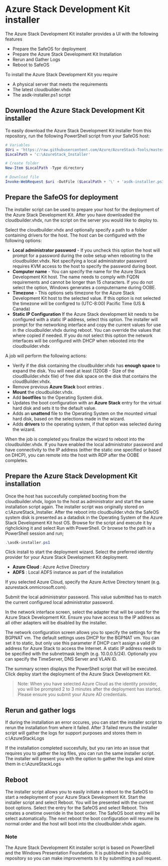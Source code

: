 # Azure Stack Development Kit installer

The Azure Stack Development Kit installer provides a UI with the following features

- Prepare the SafeOS for deployment
- Prepare the Azure Stack Development Kit Installation
- Rerun and Gather Logs
- Reboot to SafeOS

To install the Azure Stack Development Kit you require

- A physical server that meets the requirements
- The latest cloudbuilder.vhdx
- The asdk-installer.ps1 script

## Download the Azure Stack Development Kit installer

To easily download the Azure Stack Development Kit installer from this repository, run the following PowerShell script from your SafeOS host:

```powershell
# Variables
$Uri = 'https://raw.githubusercontent.com/Azure/AzureStack-Tools/master/Deployment/asdk-installer.ps1'
$LocalPath = 'c:\AzureStack_Installer'

# Create folder
New-Item $LocalPath -Type directory

# Download file
Invoke-WebRequest $uri -OutFile ($LocalPath + '\' + 'asdk-installer.ps1')
```

## Prepare the SafeOS for deployment

The installer script can be used to prepare your host for the deployment of the Azure Stack Development Kit. After you have downloaded the cloudbuilder.vhdx, run the script on the server you would like to deploy to.

Select the cloudbuilder.vhdx and optionally specify a path to a folder containing drivers for the host.
The host can be configured with the following options:
 - **Local administrator password** - If you uncheck this option the host will prompt for a password during the oobe setup when rebooting to the cloudbuilder.vhdx. Not specifying a local administrator password requires KVM access to the host to specify the password during boot.
 - **Computer name** - You can specify the name for the Azure Stack Development Kit host. The name needs to comply with FQDN requirements and cannot be longer than 15 characters. If you do not select the option, Windows generates a computername during OOBE.
 - **Timezone** - This options sets timezone for the Azure Stack Development Kit host to the selected value. If this option is not selected the timezone will be configred to (UTC-8:00) Pacific Time (US & Canada)
 - **Static IP Configuration** If the Azure Stack development kit needs to be configured with a static IP address, select this option. The installer will prompt for the networking interface and copy the current values for use in the cloudbuilder.vhdx during reboot. You can override the values that where copied if needed. If you do not select this option the network interfaces will be configured with DHCP when rebooted into the cloudbuilder.vhdx

 A job will perform the following actions:

  - Verify if the disk containing the cloudbuilder.vhdx has **enough space** to expand the disk. You will need at least (120GB - Size of the cloudBuilder.vhdx file) of free disk space on the disk that contains the cloudBuilder.vhdx.
  - Remove previous **Azure Stack** boot entries .
  - **Mount** the cloudbuilder.vhdx.
  - Add **bootfiles** to the Operating System disk.
  - Updates the boot configuration with an **Azure Stack** entry for the virtual hard disk and sets it to the default value.
  - Adds an **unattend** file to the Operating System on the mounted virtual hard disk, based on the selections made in the wizard.
  - Adds **drivers** to the operating system, if that option was selected during the wizard.

When the job is completed you finalize the wizard to reboot into the cloudbuilder.vhdx. If you have enabled the local administrator password and have connectivity to the IP address (either the static one specified or based on DHCP), you can remote into the host with RDP after the OOBE completes.

## Prepare the Azure Stack Development Kit installation

Once the host has succesfully completed booting from the cloudbuilder.vhdx, logon to the host as administrator and start the same installation script again. The installer script was originally stored on c:\AzureStack_Installer. After the reboot into cloudbuilder.vhdx the SafeOS system disk is presented as a datadisk in the Operating System of the Azure Stack Development Kit host OS. Browse for the script and execute it by righclicking it and select Run with PowerShell. Or browse to the path in a PowerShell session and run; 

```powershell
.\asdk-installer.ps1
```

Click install to start the deployment wizard. Select the preferred identity provider for your Azure Stack Development Kit deployment.

 - **Azure Cloud** : Azure Active Directory
 - **ADFS** : Local ADFS instance as part of the installation

If you selected Azure Cloud, specify the Azure Active Directory tenant (e.g. azurestack.onmicrosoft.com). 

Submit the local administrator password. This value submitted has to match the current configured local administrator password.

In the network interface screen, select the adapter that will be used for the Azure Stack Development Kit. Ensure you have access to the IP address as all other adapters will be disabled by the installer.

The network configuration screen allows you to specify the settings for the BGPNAT vm. The default settings uses DHCP for the BGPNAT vm. You can set it to static, but only use this parameter if DHCP can’t assign a valid IP address for Azure Stack to access the Internet. A static IP address needs to be specified with the subnetmask length (e.g. 10.0.0.5/24). Optionally you can specify the TimeServer, DNS Server and VLAN ID.

The summary screen displays the PowerShell script that will be executed. Click deploy start the deployment of the Azure Stack Development Kit.

> Note: When you have selected Azure Cloud as the identity provider, you will be prompted 2 to 3 minutes after the deployment has started. Please ensure you submit your Azure AD credentials.

## Rerun and gather logs

If during the installation an error occures, you can start the installer script to rerun the installation from where it failed. After 3 failed reruns the installer script will gather the logs for support purposes and stores them in c:\AzureStackLogs

If the installation completed succesfully, but you ran into an issue that requires you to gather the log files, you can run the same installer script. The installer will present you with the option to gather the logs and store them in c:\AzureStackLogs

## Reboot

The installer script allows you to easily initiate a reboot to the SafeOS to start a redeployment of your Azure Stack Development Kit. Start the installer script and select Reboot. You will be presented with the current boot options. Select the entry for the SafeOS and select Reboot. This creates a onetime override in the boot order. The SafeOS boot entry will be select automatically. The next reboot the boot configuration will resume its normal order and the host will boot into the cloudbuilder.vhdx again.

### Note
The Azure Stack Development Kit installer script is based on PowerShell and the Windows Presentation Foundation. It is published in this public repository so you can make improvements to it by submitting a pull request.
